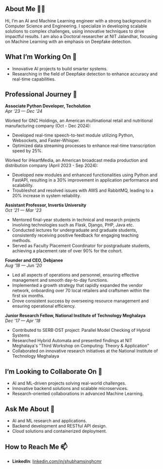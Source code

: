 ## About Me 👨‍🎓
Hi, I’m an AI and Machine Learning engineer with a strong background in Computer Science and Engineering. I specialize in developing scalable solutions to complex challenges, using innovative techniques to drive impactful results. I am also a Doctoral researcher at NIT Jalandhar, focusing on Machine Learning with an emphasis on Deepfake detection.

## What I’m Working On 🚀
- Innovative AI projects to build smarter systems.
- Researching in the field of Deepfake detection to enhance accuracy and real-time capabilities.

## Professional Journey 💼
**Associate Python Developer, Techolution**  
*Apr '23 — Dec '24*  

Worked for GNC Holdings, an American multinational retail and nutritional manufacturing company (Oct - Dec 2024):
- Developed real-time speech-to-text module utilizing Python, Websockets, and Faster-Whisper.
- Optimized data streaming processes to enhance real-time transcription speed by 25%.

Worked for iHeartMedia, an American broadcast media production and distribution company (April 2023 - Sep 2024):
- Developed new modules and enhanced functionalities using Python and FastAPI, resulting in a 30% improvement in application performance and scalability.
- Troubleshot and resolved issues with AWS and RabbitMQ, leading to a 20% increase in system reliability.

**Assistant Professor, Invertis University**  
*Oct '21 — Mar '23*  

- Mentored final-year students in technical and research projects involving technologies such as Flask, Django, PHP, Java etc.
- Conducted lectures for undergraduate and graduate students, consistently receiving positive feedback for engaging teaching methods.
- Served as Faculty Placement Coordinator for postgraduate students, achieving a placement rate of over 90% for the cohort.

**Founder and CEO, Debjanee**  
*Aug '18 — Jun '20*  

- Led all aspects of operations and personnel, ensuring effective management and smooth day-to-day functions.
- Implemented a growth strategy that rapidly expanded the vendor network, onboarding over 70 local retailers and craftsmen within the first six months.
- Drove consistent success by overseeing resource management and ensuring operational efficiency.

**Junior Research Fellow, National Institute of Technology Meghalaya**  
*Dec '17 — Apr '18*  

- Contributed to SERB-DST project: Parallel Model Checking of Hybrid Systems
- Researched Hybrid Automata and presented findings at NIT Meghalaya's "Third Workshop on Computing: Theory & Application"
- Collaborated on innovative research initiatives at the National Institute of Technology Meghalaya

## I’m Looking to Collaborate On 🤝  
- AI and ML-driven projects solving real-world challenges.
- Innovative backend solutions and scalable microservices.
- Research-oriented collaborations in advanced Machine Learning.

## Ask Me About 💬
- AI and ML research and applications.
- Backend development and RESTful API design.
- Cloud solutions and containerized deployment.

## How to Reach Me 📫  
- **LinkedIn**: [linkedin.com/in/shubhamsinghcmr](https://www.linkedin.com/in/shubhamsinghcmr)
